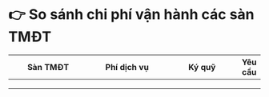 # 👉 So sánh chi phí vận hành các sàn TMĐT

<table><thead><tr><th width="159">Sàn TMĐT</th><th width="159">Phí dịch vụ</th><th width="144">Ký quỹ</th><th>Yêu cầu</th></tr></thead><tbody><tr><td></td><td></td><td></td><td></td></tr><tr><td></td><td></td><td></td><td></td></tr><tr><td></td><td></td><td></td><td></td></tr></tbody></table>

